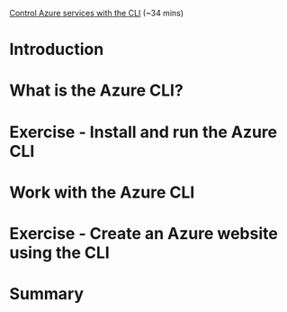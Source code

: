 [Control Azure services with the CLI](https://docs.microsoft.com/en-us/learn/modules/control-azure-services-with-cli/) (~34 mins)

# Introduction

# What is the Azure CLI?

# Exercise - Install and run the Azure CLI

# Work with the Azure CLI

# Exercise - Create an Azure website using the CLI

# Summary
